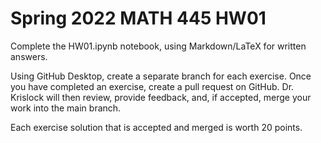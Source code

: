 # Spring 2022 MATH 445 HW01

Complete the HW01.ipynb notebook, using Markdown/LaTeX for written answers.

Using GitHub Desktop, create a separate branch for each exercise. Once you have completed an exercise, create a pull request on GitHub. Dr. Krislock will then review, provide feedback, and, if accepted, merge your work into the main branch.

Each exercise solution that is accepted and merged is worth 20 points.
